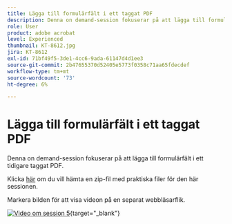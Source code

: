 ```yaml
---
title: Lägga till formulärfält i ett taggat PDF
description: Denna on demand-session fokuserar på att lägga till formulärfält i ett tidigare taggat PDF
role: User
product: adobe acrobat
level: Experienced
thumbnail: KT-8612.jpg
jira: KT-8612
exl-id: 71bf49f5-3de1-4cc6-9ada-61147d4d1ee3
source-git-commit: 2b47655370d52405e5773f0358c71aa65fdecdef
workflow-type: tm+mt
source-wordcount: '73'
ht-degree: 6%

---
```


# Lägga till formulärfält i ett taggat PDF

Denna on demand-session fokuserar på att lägga till formulärfält i ett tidigare taggat PDF.

Klicka [här](../assets/accessibilitysession5.zip) om du vill hämta en zip-fil med praktiska filer för den här sessionen.

Markera bilden för att visa videon på en separat webbläsarflik.

[![Video om session 5](../assets/Accessibilitysession5_YT.png)](https://youtu.be/vaM9R-mt5Jo){target="_blank"}
